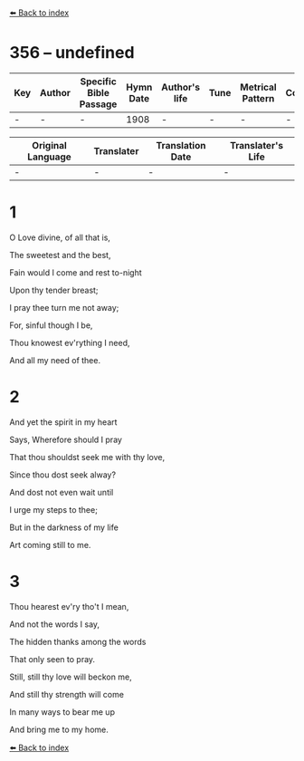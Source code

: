 [⬅️ Back to index](../README.md)

# 356 – undefined

Key | Author   | Specific Bible Passage     |Hymn Date |Author's life |Tune |Metrical Pattern   |Composer/Source
-- | --------- | ---------------------------|----------|--------------|-----|-------------------|-------------  
- |- |- |1908 |- |- |- |-

Original Language | Translater | Translation Date   | Translater's Life  
----------------- | --------- | --------------------|-------------     
\- |- |- |-




# 1

O Love divine, of all that is,

The sweetest and the best,

Fain would I come and rest to-night

Upon thy tender breast;

I pray thee turn me not away;

For, sinful though I be,

Thou knowest ev'rything I need,

And all my need of thee.



# 2

And yet the spirit in my heart

Says, Wherefore should I pray

That thou shouldst seek me with thy love,

Since thou dost seek alway?

And dost not even wait until

I urge my steps to thee;

But in the darkness of my life

Art coming still to me.



# 3

Thou hearest ev'ry tho't I mean,

And not the words I say,

The hidden thanks among the words

That only seen to pray.

Still, still thy love will beckon me,

And still thy strength will come

In many ways to bear me up

And bring me to my home.

[⬅️ Back to index](../README.md)
